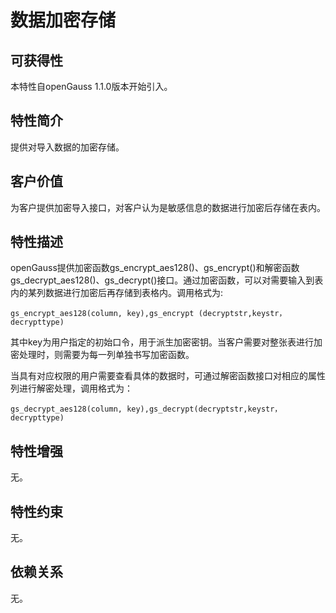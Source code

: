 # 数据加密存储<a name="ZH-CN_TOPIC_0000001105075474"></a>

## 可获得性<a name="section8174682"></a>

本特性自openGauss 1.1.0版本开始引入。

## 特性简介<a name="section6463280"></a>

提供对导入数据的加密存储。

## 客户价值<a name="section58169521"></a>

为客户提供加密导入接口，对客户认为是敏感信息的数据进行加密后存储在表内。

## 特性描述<a name="section53763648"></a>

openGauss提供加密函数gs\_encrypt\_aes128\(\)、gs\_encrypt\(\)和解密函数gs\_decrypt\_aes128\(\)、gs\_decrypt\(\)接口。通过加密函数，可以对需要输入到表内的某列数据进行加密后再存储到表格内。调用格式为:

```
gs_encrypt_aes128(column, key),gs_encrypt (decryptstr,keystr，decrypttype)
```

其中key为用户指定的初始口令，用于派生加密密钥。当客户需要对整张表进行加密处理时，则需要为每一列单独书写加密函数。

当具有对应权限的用户需要查看具体的数据时，可通过解密函数接口对相应的属性列进行解密处理，调用格式为：

```
gs_decrypt_aes128(column, key),gs_decrypt(decryptstr,keystr，decrypttype)
```

## 特性增强<a name="section14110789"></a>

无。

## 特性约束<a name="section06531946143616"></a>

无。

## 依赖关系<a name="section59888241"></a>

无。

